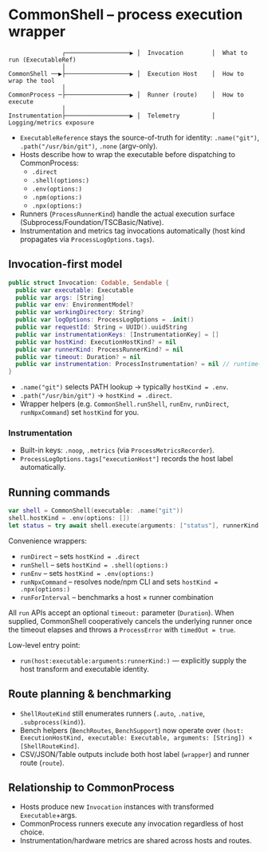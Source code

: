 # CommonShell – process execution wrapper

```
               ┌──────────────────▶ │  Invocation        │  What to run (ExecutableRef)
               │
CommonShell ──▶├──────────────────▶ │  Execution Host    │  How to wrap the tool
               │
CommonProcess ─├──────────────────▶ │  Runner (route)    │  How to execute
               │
Instrumentation├──────────────────▶ │  Telemetry         │  Logging/metrics exposure
```

- `ExecutableReference` stays the source-of-truth for identity: `.name("git")`, `.path("/usr/bin/git")`, `.none` (argv-only).
- Hosts describe how to wrap the executable before dispatching to CommonProcess:
  - `.direct`
  - `.shell(options:)`
  - `.env(options:)`
  - `.npm(options:)`
  - `.npx(options:)`
- Runners (`ProcessRunnerKind`) handle the actual execution surface (Subprocess/Foundation/TSCBasic/Native).
- Instrumentation and metrics tag invocations automatically (host kind propagates via `ProcessLogOptions.tags`).

## Invocation-first model

```swift
public struct Invocation: Codable, Sendable {
  public var executable: Executable
  public var args: [String]
  public var env: EnvironmentModel?
  public var workingDirectory: String?
  public var logOptions: ProcessLogOptions = .init()
  public var requestId: String = UUID().uuidString
  public var instrumentationKeys: [InstrumentationKey] = []
  public var hostKind: ExecutionHostKind? = nil
  public var runnerKind: ProcessRunnerKind? = nil
  public var timeout: Duration? = nil
  public var instrumentation: ProcessInstrumentation? = nil // runtime-only
}
```

- `.name("git")` selects PATH lookup → typically `hostKind = .env`.
- `.path("/usr/bin/git")` → `hostKind = .direct`.
- Wrapper helpers (e.g. `CommonShell.runShell`, `runEnv`, `runDirect`, `runNpxCommand`) set `hostKind` for you.

### Instrumentation

- Built-in keys: `.noop`, `.metrics` (via `ProcessMetricsRecorder`).
- `ProcessLogOptions.tags["executionHost"]` records the host label automatically.

## Running commands

```swift
var shell = CommonShell(executable: .name("git"))
shell.hostKind = .env(options: [])
let status = try await shell.execute(arguments: ["status"], runnerKind: .auto)
```

Convenience wrappers:

- `runDirect` – sets `hostKind = .direct`
- `runShell` – sets `hostKind = .shell(options:)`
- `runEnv` – sets `hostKind = .env(options:)`
- `runNpxCommand` – resolves node/npm CLI and sets `hostKind = .npx(options:)`
- `runForInterval` – benchmarks a host × runner combination

All `run` APIs accept an optional `timeout:` parameter (`Duration`). When supplied, CommonShell cooperatively cancels the underlying runner once the timeout elapses and throws a `ProcessError` with `timedOut = true`.

Low-level entry point:

- `run(host:executable:arguments:runnerKind:)` — explicitly supply the host transform and executable identity.

## Route planning & benchmarking

- `ShellRouteKind` still enumerates runners (`.auto`, `.native`, `.subprocess(kind)`).
- Bench helpers (`BenchRoutes`, `BenchSupport`) now operate over `(host: ExecutionHostKind, executable: Executable, arguments: [String]) × [ShellRouteKind]`.
- CSV/JSON/Table outputs include both host label (`wrapper`) and runner route (`route`).

## Relationship to CommonProcess

- Hosts produce new `Invocation` instances with transformed `Executable`+args.
- CommonProcess runners execute any invocation regardless of host choice.
- Instrumentation/hardware metrics are shared across hosts and routes.
